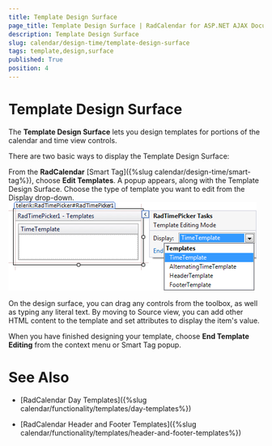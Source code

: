```yaml
---
title: Template Design Surface
page_title: Template Design Surface | RadCalendar for ASP.NET AJAX Documentation
description: Template Design Surface
slug: calendar/design-time/template-design-surface
tags: template,design,surface
published: True
position: 4
---
```


# Template Design Surface



The **Template Design Surface** lets you design templates for portions of the calendar and time view controls.

There are two basic ways to display the Template Design Surface:

From the **RadCalendar** [Smart Tag]({%slug calendar/design-time/smart-tag%}), choose **Edit Templates**. A popup appears, along with the Template Design Surface. Choose the type of template you want to edit from the Display drop-down.
![RadTimePicker templates editing](images/SmartTagTemplates.png)

On the design surface, you can drag any controls from the toolbox, as well as typing any literal text. By moving to Source view, you can add other HTML content to the template and set attributes to display the item's value.

When you have finished designing your template, choose **End Template Editing** from the context menu or Smart Tag popup.

# See Also

 * [RadCalendar Day Templates]({%slug calendar/functionality/templates/day-templates%})

 * [RadCalendar Header and Footer Templates]({%slug calendar/functionality/templates/header-and-footer-templates%})


